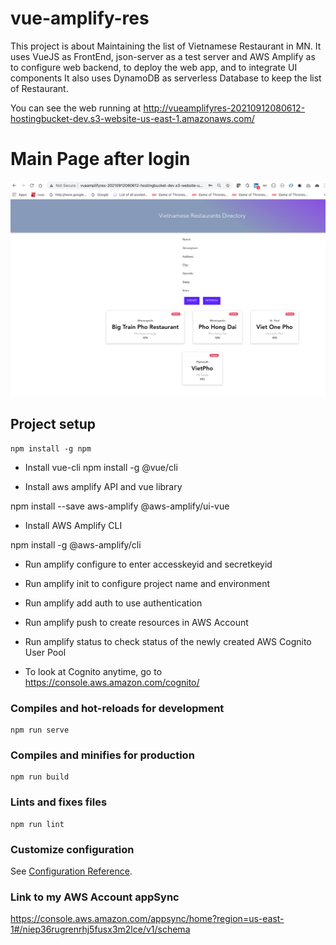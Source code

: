 # vue-amplify-res

This project is about Maintaining the list of Vietnamese Restaurant in MN.
It uses VueJS as FrontEnd, json-server as a test server and AWS Amplify as to configure web backend, to deploy the web app, and to integrate UI components
It also uses DynamoDB as serverless Database to keep the list of Restaurant.

You can see the web running at 
http://vueamplifyres-20210912080612-hostingbucket-dev.s3-website-us-east-1.amazonaws.com/

# Main Page after login

![FrontEnd UI/UX](https://github.com/silam/Vue-AWSAmplify-RestaurantDepot/blob/main/public/MainPage.png?raw=true)


## Project setup
```
npm install -g npm

```
- Install vue-cli
npm install -g @vue/cli

- Install aws amplify API and vue library 

npm install --save aws-amplify @aws-amplify/ui-vue

- Install AWS Amplify CLI

npm install -g @aws-amplify/cli

- Run amplify configure to enter accesskeyid and secretkeyid

- Run amplify init to configure project name and environment

- Run amplify add auth to use authentication

- Run amplify push to create resources in AWS Account

- Run amplify status to check status of the newly created AWS Cognito User Pool 

- To look at Cognito anytime, go to
https://console.aws.amazon.com/cognito/

### Compiles and hot-reloads for development
```
npm run serve
```

### Compiles and minifies for production
```
npm run build
```

### Lints and fixes files
```
npm run lint
```

### Customize configuration
See [Configuration Reference](https://cli.vuejs.org/config/).


### Link to my AWS Account appSync
https://console.aws.amazon.com/appsync/home?region=us-east-1#/niep36rugrenrhj5fusx3m2lce/v1/schema


